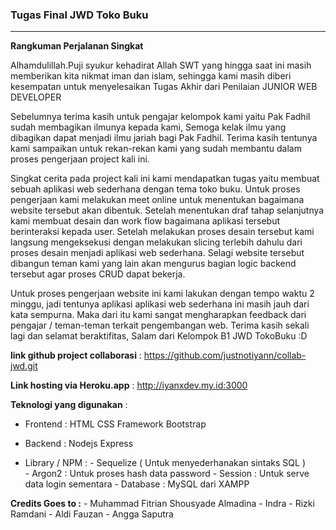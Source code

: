 ### Tugas Final JWD Toko Buku

---

**Rangkuman Perjalanan Singkat**

Alhamdulillah.Puji syukur kehadirat Allah SWT yang hingga saat ini masih memberikan kita nikmat iman dan islam, sehingga kami masih diberi kesempatan untuk menyelesaikan Tugas Akhir dari Penilaian JUNIOR WEB DEVELOPER


Sebelumnya terima kasih untuk pengajar kelompok kami yaitu Pak Fadhil sudah membagikan ilmunya kepada kami, Semoga kelak ilmu yang dibagikan dapat menjadi ilmu jariah bagi Pak Fadhil. Terima kasih tentunya kami sampaikan untuk rekan-rekan kami yang sudah membantu dalam proses pengerjaan project kali ini.



Singkat cerita pada project kali ini kami mendapatkan tugas yaitu membuat sebuah aplikasi web sederhana dengan tema toko buku. Untuk proses pengerjaan kami melakukan meet online untuk menentukan bagaimana website tersebut akan dibentuk. Setelah menentukan draf tahap selanjutnya kami membuat desain dan work flow bagaimana aplikasi tersebut berinteraksi kepada user. Setelah melakukan proses desain tersebut kami langsung mengeksekusi dengan melakukan slicing terlebih dahulu dari proses desain menjadi aplikasi web sederhana. Selagi website tersebut dibangun teman kami yang lain akan mengurus bagian logic backend tersebut agar proses CRUD dapat bekerja. 



Untuk proses pengerjaan website ini kami lakukan dengan tempo waktu 2 minggu, jadi tentunya aplikasi aplikasi web sederhana ini masih jauh dari kata sempurna. Maka dari itu kami sangat mengharapkan feedback dari pengajar / teman-teman terkait pengembangan web. Terima kasih sekali lagi dan selamat beraktifitas, Salam dari Kelompok B1 JWD TokoBuku :D



**link github project collaborasi** : https://github.com/justnotiyann/collab-jwd.git

**Link hosting via Heroku.app** : http://iyanxdev.my.id:3000

**Teknologi yang digunakan** :

- Frontend    : HTML CSS Framework Bootstrap

- Backend      : Nodejs Express

- Library / NPM    :
          - Sequelize ( Untuk menyederhanakan sintaks SQL )  
          - Argon2 : Untuk proses hash data password
          - Session : Untuk serve data login sementara
          - Database : MySQL dari XAMPP

**Credits Goes to :**
    - Muhammad Fitrian Shousyade Almadina
    - Indra 
    - Rizki Ramdani
    - Aldi Fauzan
    - Angga Saputra

